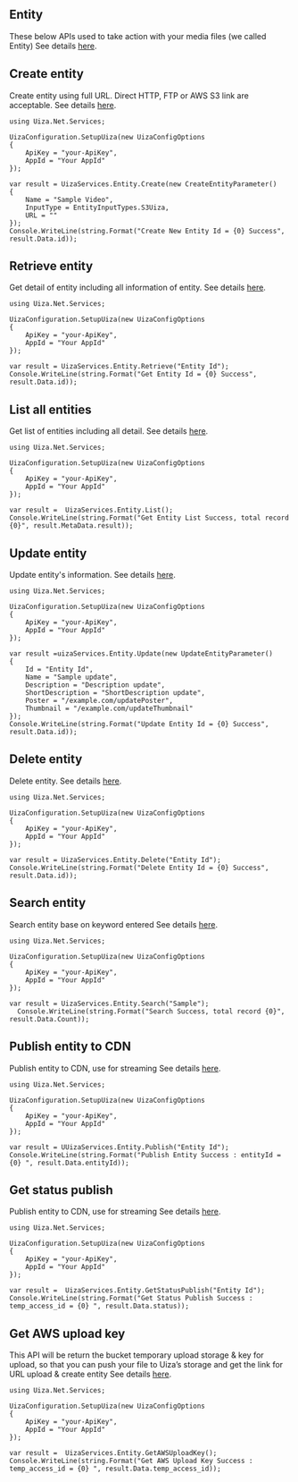 ## Entity
These below APIs used to take action with your media files (we called Entity)
See details [here](https://docs.uiza.io/#video).

## Create entity
Create entity using full URL. Direct HTTP, FTP or AWS S3 link are acceptable.
See details [here](https://docs.uiza.io/#create-entity).

```Cshard
using Uiza.Net.Services;

UizaConfiguration.SetupUiza(new UizaConfigOptions
{
	ApiKey = "your-ApiKey",
	AppId = "Your AppId"
});

var result = UizaServices.Entity.Create(new CreateEntityParameter()
{
	Name = "Sample Video",
	InputType = EntityInputTypes.S3Uiza,
	URL = ""
});
Console.WriteLine(string.Format("Create New Entity Id = {0} Success", result.Data.id));
```

## Retrieve entity
Get detail of entity including all information of entity.
See details [here](https://docs.uiza.io/#retrieve-an-entity).

```Cshard
using Uiza.Net.Services;

UizaConfiguration.SetupUiza(new UizaConfigOptions
{
	ApiKey = "your-ApiKey",
	AppId = "Your AppId"
});

var result = UizaServices.Entity.Retrieve("Entity Id");
Console.WriteLine(string.Format("Get Entity Id = {0} Success", result.Data.id));
```
## List all entities
Get list of entities including all detail.
See details [here](https://docs.uiza.io/#list-all-entities).

```Cshard
using Uiza.Net.Services;

UizaConfiguration.SetupUiza(new UizaConfigOptions
{
	ApiKey = "your-ApiKey",
	AppId = "Your AppId"
});

var result =  UizaServices.Entity.List();
Console.WriteLine(string.Format("Get Entity List Success, total record {0}", result.MetaData.result));
```

## Update entity
Update entity's information.
See details [here](https://docs.uiza.io/#update-an-entity).

```Cshard
using Uiza.Net.Services;

UizaConfiguration.SetupUiza(new UizaConfigOptions
{
	ApiKey = "your-ApiKey",
	AppId = "Your AppId"
});

var result =uizaServices.Entity.Update(new UpdateEntityParameter()
{
	Id = "Entity Id",
	Name = "Sample update",
	Description = "Description update",
	ShortDescription = "ShortDescription update",
	Poster = "/example.com/updatePoster",
	Thumbnail = "/example.com/updateThumbnail"
});
Console.WriteLine(string.Format("Update Entity Id = {0} Success", result.Data.id));
```

## Delete entity
Delete entity.
See details [here](https://docs.uiza.io/#delete-an-entity).

```Cshard
using Uiza.Net.Services;

UizaConfiguration.SetupUiza(new UizaConfigOptions
{
	ApiKey = "your-ApiKey",
	AppId = "Your AppId"
});

var result = UizaServices.Entity.Delete("Entity Id");
Console.WriteLine(string.Format("Delete Entity Id = {0} Success", result.Data.id));
```

## Search entity
Search entity base on keyword entered
See details [here](https://docs.uiza.io/#search-entity).

```Cshard
using Uiza.Net.Services;

UizaConfiguration.SetupUiza(new UizaConfigOptions
{
	ApiKey = "your-ApiKey",
	AppId = "Your AppId"
});

var result = UizaServices.Entity.Search("Sample");
  Console.WriteLine(string.Format("Search Success, total record {0}", result.Data.Count));
```

## Publish entity to CDN
Publish entity to CDN, use for streaming
See details [here](https://docs.uiza.io/#publish-entity-to-cdn).

```Cshard
using Uiza.Net.Services;

UizaConfiguration.SetupUiza(new UizaConfigOptions
{
	ApiKey = "your-ApiKey",
	AppId = "Your AppId"
});

var result = UUizaServices.Entity.Publish("Entity Id");
Console.WriteLine(string.Format("Publish Entity Success : entityId = {0} ", result.Data.entityId));
```

## Get status publish
Publish entity to CDN, use for streaming
See details [here](https://docs.uiza.io/#get-status-publish).

```Cshard
using Uiza.Net.Services;

UizaConfiguration.SetupUiza(new UizaConfigOptions
{
	ApiKey = "your-ApiKey",
	AppId = "Your AppId"
});

var result =  UizaServices.Entity.GetStatusPublish("Entity Id");
Console.WriteLine(string.Format("Get Status Publish Success : temp_access_id = {0} ", result.Data.status));
```

## Get AWS upload key
This API will be return the bucket temporary upload storage & key for upload, so that you can push your file to Uiza’s storage and get the link for URL upload & create entity
See details [here](https://docs.uiza.io/#get-aws-upload-key).

```Cshard
using Uiza.Net.Services;

UizaConfiguration.SetupUiza(new UizaConfigOptions
{
	ApiKey = "your-ApiKey",
	AppId = "Your AppId"
});

var result =  UizaServices.Entity.GetAWSUploadKey();
Console.WriteLine(string.Format("Get AWS Upload Key Success : temp_access_id = {0} ", result.Data.temp_access_id));
```